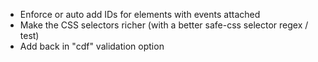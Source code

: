  * Enforce or auto add IDs for elements with events attached
 * Make the CSS selectors richer (with a better safe-css selector regex / test)
 * Add back in "cdf" validation option
